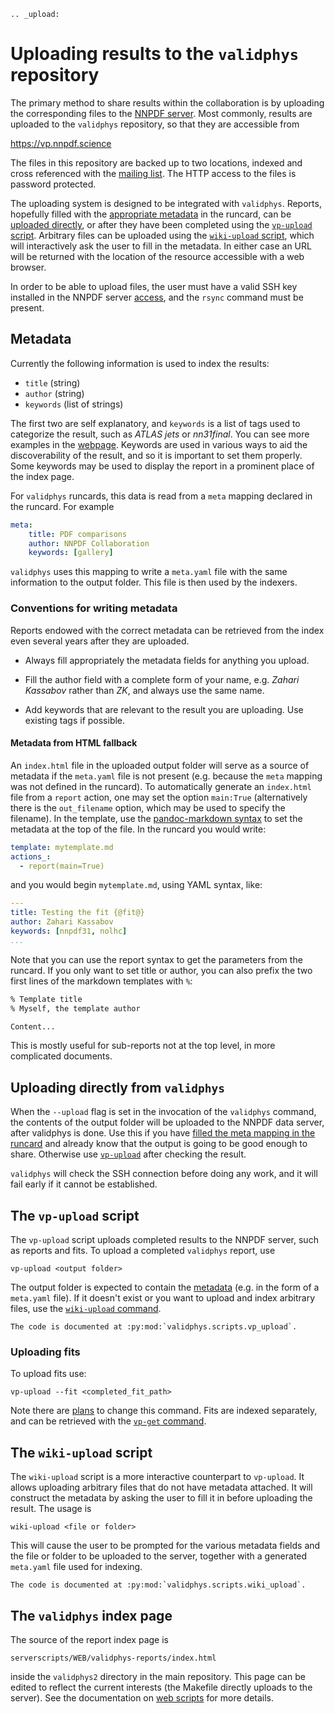 ```eval_rst
.. _upload:
```
Uploading results to the `validphys` repository
===============================================

The primary method to share results within the collaboration is by uploading the
corresponding files to the [NNPDF server](server). Most commonly, results are
uploaded to the `validphys` repository, so that they are accessible from

<https://vp.nnpdf.science>

The files in this repository are backed up to two locations, indexed and cross
referenced with the [mailing list](mail). The HTTP access to the files is
password protected.

The uploading system is designed to be integrated with `validphys`. Reports,
hopefully filled with the [appropriate metadata](#metadata) in the runcard, can
be [uploaded directly](#uploading-directly-from-validphys), or after they have
been completed using the [`vp-upload` script](#the-vp-upload-script). Arbitrary
files can be uploaded using the [`wiki-upload` script](#the-wiki-upload-script),
which will interactively ask the user to fill in the metadata. In either case an
URL will be returned with the location of the resource accessible with a web
browser.

In order to be able to upload files, the user must have a valid SSH key
installed in the NNPDF server [access](../get-started/access), and the `rsync`
command must be present.

## Metadata

Currently the following information is used to index the results:

  - `title` (string)
  - `author` (string)
  - `keywords` (list of strings)

The first two are self explanatory, and `keywords` is a list of tags used to
categorize the result, such as *ATLAS jets* or *nn31final*. You can see more
examples in the [webpage](https://vp.nnpdf.science). Keywords are used in
various ways to aid the discoverability of the result, and so it is important to
set them properly. Some keywords may be used to display the report in a
prominent place of the index page.

For `validphys` runcards, this data is read from a `meta` mapping declared in
the runcard. For example

```yaml
meta:
    title: PDF comparisons
    author: NNPDF Collaboration
    keywords: [gallery]
```

`validphys` uses this mapping to write a `meta.yaml` file with the same
information to the output folder. This file is then used by the indexers.


### Conventions for writing metadata

Reports endowed with the correct metadata can be retrieved from the index even
several years after they are uploaded.

  - Always fill appropriately the metadata fields for anything you upload.

  - Fill the author field with a complete form of your name, e.g. *Zahari
	Kassabov* rather than *ZK*, and always use the same name.

  - Add keywords that are relevant to the result you are uploading. Use existing
    tags if possible.

#### Metadata from HTML fallback

An `index.html` file in the uploaded output folder will serve as a source of
metadata if the `meta.yaml` file is not present (e.g. because the `meta` mapping
was not defined in the runcard). To automatically generate an `index.html` file
from a `report` action, one may set the option `main:True` (alternatively there
is the `out_filename` option, which may be used to specify the filename). In the
template, use the [pandoc-markdown
syntax](http://pandoc.org/MANUAL.html#metadata-blocks) to set the metadata at
the top of the file. In the runcard you would write:

~~~yaml
template: mytemplate.md
actions_:
  - report(main=True)
~~~
and you would begin `mytemplate.md`, using YAML syntax,  like:
```yaml
---
title: Testing the fit {@fit@}
author: Zahari Kassabov
keywords: [nnpdf31, nolhc]
...
```
Note that you can use the report syntax to get the parameters from the
runcard. If you only want to set title or author, you can also
prefix the two first lines of the markdown templates with `%`:
```markdown
% Template title
% Myself, the template author

Content...
```
This is mostly useful for sub-reports not at the top level, in
more complicated documents.


Uploading directly from `validphys`
----------------------------------

When the `--upload` flag is set in the invocation of the `validphys` command,
the contents of the output folder will be uploaded to the NNPDF data server,
after validphys is done. Use this if you have [filled the meta mapping in the
runcard](#metadata) and already know that the output is going to be good enough
to share. Otherwise use [`vp-upload`](#the-vp-upload-script) after checking the result.

`validphys` will check the SSH connection before doing any work, and
it will fail early if it cannot be established.


The `vp-upload` script
----------------------

The `vp-upload` script uploads completed results to the NNPDF server, such as
reports and fits. To upload a completed `validphys` report, use
```
vp-upload <output folder>
```
The output folder is expected to contain the [metadata](#metadata) (e.g. in the
form of a `meta.yaml` file). If it doesn't exist or you want to upload and index
arbitrary files, use the [`wiki-upload` command](#the-wiki-upload-script).

```eval_rst
The code is documented at :py:mod:`validphys.scripts.vp_upload`.
```

### Uploading fits


To upload fits use:

```
vp-upload --fit <completed_fit_path>
```

Note there are [plans](https://github.com/NNPDF/nnpdf/issues/162) to change this
command. Fits are indexed separately, and can be retrieved with the [`vp-get`
command](download).


The `wiki-upload` script
------------------------

The `wiki-upload` script is a more interactive counterpart to `vp-upload`. It
allows uploading arbitrary files that do not have metadata attached. It will
construct the metadata by asking the user to fill it in before uploading the
result. The usage is

```
wiki-upload <file or folder>
```
This will cause the user to be prompted for the various metadata fields and the
file or folder to be uploaded to the server, together with a generated
`meta.yaml` file used for indexing.

```eval_rst
The code is documented at :py:mod:`validphys.scripts.wiki_upload`.
```

The `validphys` index page
--------------------------

The source of the report index page is
```
serverscripts/WEB/validphys-reports/index.html
```
inside the `validphys2` directory in the main repository. This page can be
edited to reflect the current interests (the Makefile directly uploads to the
server). See the documentation on  [web scripts](web-scripts) for more details.


